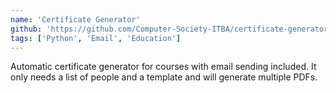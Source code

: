 ```yaml
---
name: 'Certificate Generator'
github: 'https://github.com/Computer-Society-ITBA/certificate-generator'
tags: ['Python', 'Email', 'Education']
---
```


Automatic certificate generator for courses with email sending included. It only needs a list of people and a template and will generate multiple PDFs.
